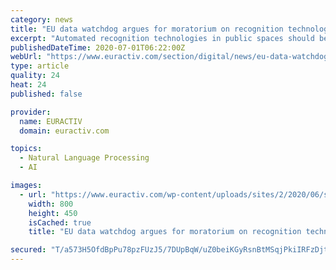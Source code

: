 ```yaml
---
category: news
title: "EU data watchdog argues for moratorium on recognition technology"
excerpt: "Automated recognition technologies in public spaces should be temporarily banned, the EU's institutional data protection watchdog has said, arguing in favour of a moratorium."
publishedDateTime: 2020-07-01T06:22:00Z
webUrl: "https://www.euractiv.com/section/digital/news/eu-data-watchdog-argues-for-moratorium-on-recognition-technology/"
type: article
quality: 24
heat: 24
published: false

provider:
  name: EURACTIV
  domain: euractiv.com

topics:
  - Natural Language Processing
  - AI

images:
  - url: "https://www.euractiv.com/wp-content/uploads/sites/2/2020/06/shutterstock_794528203-800x450.jpg"
    width: 800
    height: 450
    isCached: true
    title: "EU data watchdog argues for moratorium on recognition technology"

secured: "T/a573H5OfdBpPu78pzFUzJ5/7DUpBqW/uZ0beiKGyRsnBtMSqjPkiIRFzDjt18DiaBp9f8wciIYyRgklWIHxrqFPBDITOZLuvqo+wIGY1M7yWlZBJ3/FN/CRK2f/BGDModDNvuZxKbnT1GuiFePVCZTbzIF2fdkEAHdkfTvlpMrrNBtE3wFaOtAG095m/6Lw/z/2ZU0bMhr/RZwkMDA+ylebd5mK384ui1gdOpqwJxY3ZaudguVOKTVNMjQ8w/4LX/+JSsJ63GnvnI/pGyKr4xWHEu5pj9/M/bWthZtGRIMIFiFxW8TsXwCKc4NaBt9yDVZgWJq/GoUYFv1GPiWsA==;7MpupsRrrnjGGjitzp3+4A=="
---
```



